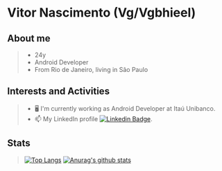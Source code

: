 
# Vitor Nascimento (Vg/Vgbhieel)
## About me

> * 24y
> * Android Developer
> * From Rio de Janeiro, living in São Paulo

## Interests and Activities

> - :desktop_computer: I'm currently working as Android Developer at Itaú Unibanco.
> - 📫 My LinkedIn profile [![Linkedin Badge](https://img.shields.io/badge/-here-blue?style=flat-square&logo=Linkedin&logoColor=white&link=https://www.linkedin.com/in/vgbhieel/)](https://www.linkedin.com/in/vgbhieel/).

## Stats

> [![Top Langs](https://github-readme-stats.vercel.app/api/top-langs/?username=Vgbhieel&exclude_repo=portfolio-tcb,vgbhieel.github.io&show_icons=true&hide=html,teX&theme=dracula)](https://github.com/anuraghazra/github-readme-stats) [![Anurag's github stats](https://github-readme-stats.vercel.app/api?username=vgbhieel&show_icons=true&theme=dracula)](https://github.com/anuraghazra/github-readme-stats)
